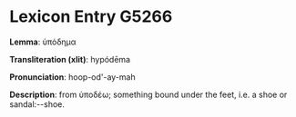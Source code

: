 # Lexicon Entry G5266

**Lemma**: ὑπόδημα

**Transliteration (xlit)**: hypódēma

**Pronunciation**: hoop-od'-ay-mah

**Description**:
from ὑποδέω; something bound under the feet, i.e. a shoe or sandal:--shoe.
